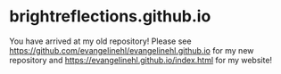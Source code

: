 # brightreflections.github.io
You have arrived at my old repository! Please see https://github.com/evangelinehl/evangelinehl.github.io for my new repository and https://evangelinehl.github.io/index.html for my website!
